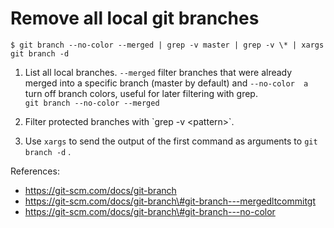 # Remove all local git branches

```
$ git branch --no-color --merged | grep -v master | grep -v \* | xargs git branch -d
```

1. List all local branches. `--merged`  filter branches that were already merged into a specific branch \(master by default\) and `--no-color  a` turn off branch colors, useful for later filtering with grep.  
   `git branch --no-color --merged`

2. Filter protected branches with \`grep -v &lt;pattern&gt;\`.

3. Use `xargs` to send the output of the first command as arguments to `git branch -d` .

References:

* https://git-scm.com/docs/git-branch
* https://git-scm.com/docs/git-branch\#git-branch---mergedltcommitgt
* https://git-scm.com/docs/git-branch\#git-branch---no-color



